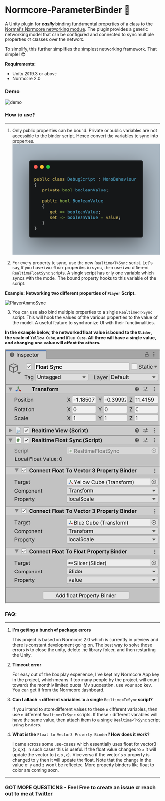# **Normcore-ParameterBinder 🌟**
A Unity plugin for **_easily_** binding fundamental properties of a class to the [Normal's Normcore networking module](https://normcore.io).
The plugin provides a generic networking model that can be configured and connected to sync multiple properties of classes over the network. 

To simplify, this further simplifies the simplest networking framework. That simple! 😎 

**Requirements:**
- Unity 2019.3 or above
- Normcore 2.0

### **Demo**

![demo](Media/Demo.gif)

### **How to use?** 
---
1. Only public properties can be bound. Private or public variables are not accessible to the binder script. Hence convert the variables to sync into properties.  
![Property Tags](Media/Property.png)

2. For every property to sync, use the new `Realtime<T>Sync` script. Let's say,If you have two `float` properties to sync, then use two different `RealtimeFloatSync` scripts. A single script has only one variable which syncs with the model. The bound property hooks to this variable of the script.

**Example: Networking two different properties of `Player` Script.**


 ![PlayerAmmoSync](Media/PlayerAmmoHealth.gif) 

3. You can use also bind multiple properties to a single `Realtime<T>Sync` script. This will hook the values of the various properties to the value of the model. A useful feature to synchronize UI with their functionalities.

**In the example below, the networked float value is bound to the `Slider`, the scale of `Yellow Cube`, and `Blue Cube`. All three will have a single value, and changing one value will affect the others.**


![FloatValueSync](Media/RealtimeFloatSync.png) 



### **FAQ:**
---
1. **I'm getting a bunch of package errors**

	This project is based on Normcore 2.0 which is currently in preview and there is constant development going on. The best way to solve those errors is to close the unity, delete the library folder, and then restarting the Unity. 

2. **Timeout error**

	For easy out of the box play experience, I've kept my Normcore App key in the project, which means if too many people try the project, will count towards the monthly limited quota. My suggestion, use your app key. You can get it from the Normcore dashboard. 

3. **Can I attach** `n` **different variables to a single** `Realtime<T>Sync` **script?**

	If you intend to store different values to these `n` different variables, then use `n` different `Realtime<T>Sync` scripts. If these `n` different variables will have the same value, then attach them to a single `Realtime<T>Sync` script using binders. 

4. **What is the** `Float to Vector3 Property Binder`**? How does it work?**

	I came across some use-cases which essentially uses float for vector3-(x,x,x). In such cases this is useful. If the float value changes to `x` it will update the vector to `(x,x,x)`. Vice versa if the vector's `x` property is changed to `y` then it will update the float. Note that the change in the value of `y` and `z` won't be reflected. More property binders like float to color are coming soon. 
---
### **GOT MORE QUESTIONS - Feel Free to create an issue or reach out to me at [Twitter](https://twitter.com/chetu3319)**
